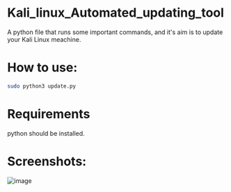 # Kali_linux_Automated_updating_tool
A python file that runs some important commands, and it's aim is to update your Kali Linux meachine. 

# How to use:
```sh
sudo python3 update.py
```
# Requirements
  python should be installed.
# Screenshots:
![image](https://github.com/rvgd/Linux_Update/assets/81800218/e8c10aeb-f4f0-48a2-bbc3-3e5a12165671)
